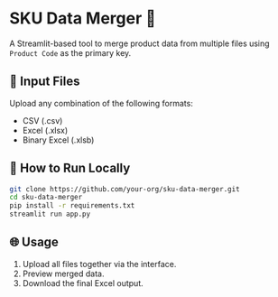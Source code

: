 # SKU Data Merger 🧩

A Streamlit-based tool to merge product data from multiple files using `Product Code` as the primary key.

## 📁 Input Files
Upload any combination of the following formats:
- CSV (.csv)
- Excel (.xlsx)
- Binary Excel (.xlsb)

## 🚀 How to Run Locally
```bash
git clone https://github.com/your-org/sku-data-merger.git
cd sku-data-merger
pip install -r requirements.txt
streamlit run app.py
```

## 🌐 Usage
1. Upload all files together via the interface.
2. Preview merged data.
3. Download the final Excel output.
